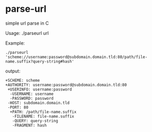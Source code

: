 # parse-url
simple url parse in C

Usage: ./parseurl url

Example:
```
./parseurl 'scheme://username:password@subdomain.domain.tld:80/path/file-name.suffix?query-string#hash'
```
output:
```
+SCHEME: scheme
+AUTHORITY: username:password@subdomain.domain.tld:80
 +USERINFO: username:password
  -USERNAME: username
  -PASSWORD: password
 -HOST: subdomain.domain.tld
 -PORT: 80
  +PATH: /path/file-name.suffix
   -FILENAME: file-name.suffix
   -QUERY: query-string
   -FRAGMENT: hash

```
